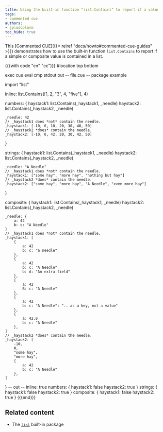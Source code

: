 ```yaml
---
title: Using the built-in function "list.Contains" to report if a value is contained in a list
tags:
- commented cue
authors:
- jpluscplusm
toc_hide: true
---
```


This [Commented CUE]({{< relref "docs/howto#commented-cue-guides" >}})
demonstrates how to use the built-in function `list.Contains` to report if a
simple or composite value is contained in a list.

{{{with code "en" "cc"}}}
#location top bottom

exec cue eval
cmp stdout out
-- file.cue --
package example

import "list"

inline: list.Contains([1, 2, "3", 4, "five"], 4)

numbers: {
	haystack1: list.Contains(_haystack1, _needle)
	haystack2: list.Contains(_haystack2, _needle)

	_needle: 42
	// _haystack1 does *not* contain the needle.
	_haystack1: [-10, 0, 10, 20, 30, 40, 50]
	// _haystack2 *does* contain the needle.
	_haystack2: [-10, 0, 42, 20, 30, 42, 50]
}

strings: {
	haystack1: list.Contains(_haystack1, _needle)
	haystack2: list.Contains(_haystack2, _needle)

	_needle: "A Needle"
	// _haystack1 does *not* contain the needle.
	_haystack1: ["some hay", "more hay", "nothing but hay"]
	// _haystack2 *does* contain the needle.
	_haystack2: ["some hay", "more hay", "A Needle", "even more hay"]
}

composite: {
	haystack1: list.Contains(_haystack1, _needle)
	haystack2: list.Contains(_haystack2, _needle)

	_needle: {
		a: 42
		b: c: "A Needle"
	}
	// _haystack1 does *not* contain the needle.
	_haystack1: [
		{
			a: 42
			b: c: "a needle"
		},
		{
			a: 42
			b: c: "A Needle"
			b: d: "An extra field"
		},
		{
			a: 42
			B: c: "A Needle"
		},
		{
			a: 42
			b: c: "A Needle": ".. as a key, not a value"
		},
		{
			a: 42.0
			b: c: "A Needle"
		},
	]
	// _haystack2 *does* contain the needle.
	_haystack2: [
		-10,
		0,
		"some hay",
		"more hay",
		{
			a: 42
			b: c: "A Needle"
		},
	]
}
-- out --
inline: true
numbers: {
    haystack1: false
    haystack2: true
}
strings: {
    haystack1: false
    haystack2: true
}
composite: {
    haystack1: false
    haystack2: true
}
{{{end}}}

## Related content

- The [`list`](https://pkg.go.dev/cuelang.org/go/pkg/list) built-in package
